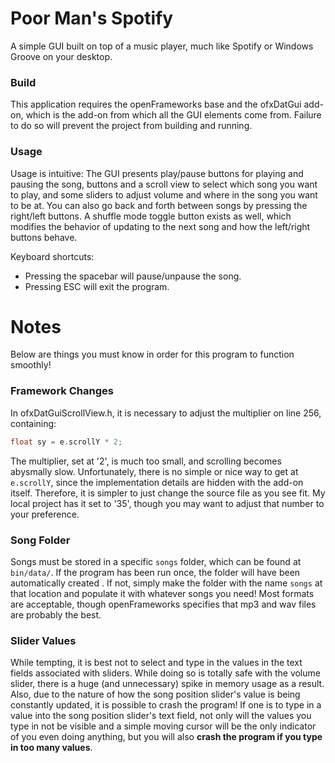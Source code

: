 # Poor Man's Spotify

A simple GUI built on top of a music player, much like Spotify or
Windows Groove on your desktop.

### Build

This application requires the openFrameworks base and the ofxDatGui add-on,
which is the add-on from which all the GUI elements come from. Failure to do so
will prevent the project from building and running.

### Usage

Usage is intuitive: The GUI presents play/pause buttons for playing and pausing
the song, buttons and a scroll view to select which song you want to play, and
some sliders to adjust volume and where in the song you want to be at.
You can also go back and forth between songs by pressing the right/left buttons.
A shuffle mode toggle button exists as well, which modifies the behavior
of updating to the next song and how the left/right buttons behave.

Keyboard shortcuts:
- Pressing the spacebar will pause/unpause the song.
- Pressing ESC will exit the program.

# Notes

Below are things you must know in order for this program to function smoothly!

### Framework Changes

In ofxDatGuiScrollView.h, it is necessary to adjust the multiplier
on line 256, containing:

```C++
float sy = e.scrollY * 2;
```

The multiplier, set at '2', is much too small, and scrolling becomes abysmally slow.
Unfortunately, there is no simple or nice way to get at `e.scrollY`, since the
implementation details are hidden with the add-on itself. Therefore, it is simpler
to just change the source file as you see fit. My local project has it set to '35',
though you may want to adjust that number to your preference.

### Song Folder

Songs must be stored in a specific `songs` folder, which can be found at
`bin/data/`. If the program has been run once, the folder will have been automatically
created . If not, simply make the folder with the name `songs` at that
location and populate it with whatever songs you need! Most formats
are acceptable, though openFrameworks specifies that mp3 and wav files
are probably the best.

### Slider Values

While tempting, it is best not to select and type in the values in the text
fields associated with sliders. While doing so is totally safe with the volume
slider, there is a huge (and unnecessary) spike in memory usage as a result.
Also, due to the nature of how the song position slider's value is being constantly
updated, it is possible to crash the program! If one is to type in a value into
the song position slider's text field, not only will the values you type in not be visible
and a simple moving cursor will be the only indicator of you even doing anything,
but you will also **crash the program if you type in too many values**.
